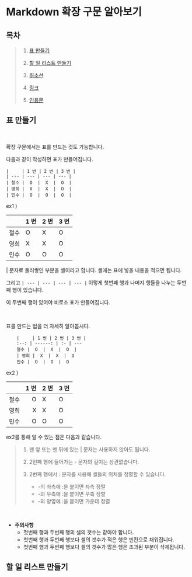 # Markdown 확장 구문 알아보기

## 목차
> 1. [표 만들기](#표-만들기)
>
> 2. [할 일 리스트 만들기](#할-일-리스트-만들기)
>
> 3. [취소선](#취소선)
>
> 4. [링크](#링크)
>
> 5. [인용문](#인용문)

## 표 만들기  

</br>

확장 구문에서는 표를 만드는 것도 가능합니다.

다음과 같이 작성하면 표가 만들어집니다.

    |     | 1 번 | 2 번 | 3 번 |
    | --- | --- | --- | --- |
    | 철수 |  O  |  X  |  O  |
    | 영희 |  X  |  X  |  O  |
    | 민수 |  O  |  O  |  O  |

ex1 )

|     | 1 번 | 2 번 | 3 번 |
| --- | --- | --- | --- |
| 철수 |  O  |  X  |  O  |
| 영희 |  X  |  X  |  O  |
| 민수 |  O  |  O  |  O  |

| 문자로 둘러쌓인 부분을 셀이라고 합니다. 셀에는 표에 넣을 내용을 적으면 됩니다.

그리고 `| --- | --- | --- | --- |` 이렇게 첫번째 행과 나머지 행들을 나누는 두번째 행이 있습니다.

이 두번째 행이 있어야 비로소 표가 만들어집니다.

</br>

표를 만드는 법을 더 자세히 알아봅시다.

        |     | 1 번 | 2 번 | 3 번 |
        :--: | ------: | :- | --- 
        철수 |  O  |  X  |  O  |
        | 영희 |  X  |  X  |  O  
        민수 |  O  |  O  |  O  

ex2 )

|     | 1 번 | 2 번 | 3 번 |
:--: | ------: | :- | --- 
철수 |  O  |  X  |  O  |
| 영희 |  X  |  X  |  O  
민수 |  O  |  O  |  O  

ex2를 통해 알 수 있는 점은 다음과 같습니다.

> 1. 맨 앞 또는 맨 뒤에 있는 | 문자는 사용하지 않아도 됩니다.
>
> 2. 2번째 행에 들어가는 - 문자의 길이는 상관없습니다.
>
> 3. 2번째 행에서 : 문자를 사용해 셀들의 위치를 정렬할 수 있습니다.
>       * -의 좌측에 :을 붙이면 좌측 정렬
>       * -의 우측에 :을 붙이면 우측 정렬
>       * -의 양옆에 :을 붙이면 가운데 정렬

</br>

* **주의사항**
    * 첫번째 행과 두번째 행의 셀의 갯수는 같아야 합니다.
    * 첫번째 행과 두번째 행보다 셀의 갯수가 적은 행은 빈칸으로 채워집니다.
    * 첫번째 행과 두번째 행보다 셀의 갯수가 많은 행은 초과된 부분이 삭제됩니다.

## 할 일 리스트 만들기

</br>


